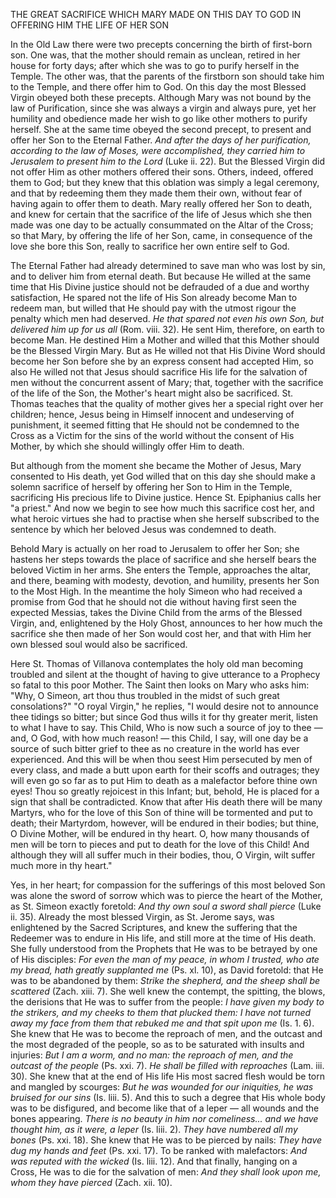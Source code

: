 
THE GREAT SACRIFICE WHICH MARY MADE ON THIS DAY TO GOD IN OFFERING HIM THE LIFE OF HER SON

In the Old Law there were two precepts concerning the birth of first-born son. One was, that the mother should remain as unclean, retired in her house for forty days; after which she was to go to purify herself in the Temple. The other was, that the parents of the firstborn son should take him to the Temple, and there offer him to God. On this day the most Blessed Virgin obeyed both these precepts. Although Mary was not bound by the law of Purification, since she was always a virgin and always pure, yet her humility and obedience made her wish to go like other mothers to purify herself. She at the same time obeyed the second precept, to present and offer her Son to the Eternal Father. *And after the days of her purification, according to the law of Moses, were accomplished, they carried him to Jerusalem to present him to the Lord* (Luke ii. 22). But the Blessed Virgin did not offer Him as other mothers offered their sons. Others, indeed, offered them to God; but they knew that this oblation was simply a legal ceremony, and that by redeeming them they made them their own, without fear of having again to offer them to death. Mary really offered her Son to death, and knew for certain that the sacrifice of the life of Jesus which she then made was one day to be actually consummated on the Altar of the Cross; so that Mary, by offering the life of her Son, came, in consequence of the love she bore this Son, really to sacrifice her own entire self to God.

The Eternal Father had already determined to save man who was lost by sin, and to deliver him from eternal death. But because He willed at the same time that His Divine justice should not be defrauded of a due and worthy satisfaction, He spared not the life of His Son already become Man to redeem man, but willed that He should pay with the utmost rigour the penalty which men had deserved. *He that spared not even his own Son, but delivered him up for us all* (Rom. viii. 32). He sent Him, therefore, on earth to become Man. He destined Him a Mother and willed that this Mother should be the Blessed Virgin Mary. But as He willed not that His Divine Word should become her Son before she by an express consent had accepted Him, so also He willed not that Jesus should sacrifice His life for the salvation of men without the concurrent assent of Mary; that, together with the sacrifice of the life of the Son, the Mother\'s heart might also be sacrificed. St. Thomas teaches that the quality of mother gives her a special right over her children; hence, Jesus being in Himself innocent and undeserving of punishment, it seemed fitting that He should not be condemned to the Cross as a Victim for the sins of the world without the consent of His Mother, by which she should willingly offer Him to death.

But although from the moment she became the Mother of Jesus, Mary consented to His death, yet God willed that on this day she should make a solemn sacrifice of herself by offering her Son to Him in the Temple, sacrificing His precious life to Divine justice. Hence St. Epiphanius calls her \"a priest.\" And now we begin to see how much this sacrifice cost her, and what heroic virtues she had to practise when she herself subscribed to the sentence by which her beloved Jesus was condemned to death.

Behold Mary is actually on her road to Jerusalem to offer her Son; she hastens her steps towards the place of sacrifice and she herself bears the beloved Victim in her arms. She enters the Temple, approaches the altar, and there, beaming with modesty, devotion, and humility, presents her Son to the Most High. In the meantime the holy Simeon who had received a promise from God that he should not die without having first seen the expected Messias, takes the Divine Child from the arms of the Blessed Virgin, and, enlightened by the Holy Ghost, announces to her how much the sacrifice she then made of her Son would cost her, and that with Him her own blessed soul would also be sacrificed.

Here St. Thomas of Villanova contemplates the holy old man becoming troubled and silent at the thought of having to give utterance to a Prophecy so fatal to this poor Mother. The Saint then looks on Mary who asks him: \"Why, O Simeon, art thou thus troubled in the midst of such great consolations?\" \"O royal Virgin,\" he replies, \"I would desire not to announce thee tidings so bitter; but since God thus wills it for thy greater merit, listen to what I have to say. This Child, Who is now such a source of joy to thee — and, O God, with how much reason! — this Child, I say, will one day be a source of such bitter grief to thee as no creature in the world has ever experienced. And this will be when thou seest Him persecuted by men of every class, and made a butt upon earth for their scoffs and outrages; they will even go so far as to put Him to death as a malefactor before thine own eyes! Thou so greatly rejoicest in this Infant; but, behold, He is placed for a sign that shall be contradicted. Know that after His death there will be many Martyrs, who for the love of this Son of thine will be tormented and put to death; their Martyrdom, however, will be endured in their bodies; but thine, O Divine Mother, will be endured in thy heart. O, how many thousands of men will be torn to pieces and put to death for the love of this Child! And although they will all suffer much in their bodies, thou, O Virgin, wilt suffer much more in thy heart.\"

Yes, in her heart; for compassion for the sufferings of this most beloved Son was alone the sword of sorrow which was to pierce the heart of the Mother, as St. Simeon exactly foretold: *And thy own soul a sword shall pierce* (Luke ii. 35). Already the most blessed Virgin, as St. Jerome says, was enlightened by the Sacred Scriptures, and knew the suffering that the Redeemer was to endure in His life, and still more at the time of His death. She fully understood from the Prophets that He was to be betrayed by one of His disciples: *For even the man of my peace, in whom I trusted, who ate my bread, hath greatly supplanted me* (Ps. xl. 10), as David foretold: that He was to be abandoned by them: *Strike the shepherd, and the sheep shall be scattered* (Zach. xiii. 7). She well knew the contempt, the spitting, the blows, the derisions that He was to suffer from the people: *I have given my body to the strikers, and my cheeks to them that plucked them: I have not turned away my face from them that rebuked me and that spit upon me* (Is. 1. 6). She knew that He was to become the reproach of men, and the outcast and the most degraded of the people, so as to be saturated with insults and injuries: *But I am a worm, and no man: the reproach of men, and the outcast of the people* (Ps. xxi. 7). *He shall be filled with reproaches* (Lam. iii. 30). She knew that at the end of His life His most sacred flesh would be torn and mangled by scourges: *But he was wounded for our iniquities, he was bruised for our sins* (Is. liii. 5). And this to such a degree that His whole body was to be disfigured, and become like that of a leper — all wounds and the bones appearing. *There is no beauty in him nor comeliness... and we have thought him, as it were, a leper* (Is. liii. 2). *They have numbered all my bones* (Ps. xxi. 18). She knew that He was to be pierced by nails: *They have dug my hands and feet* (Ps. xxi. 17). To be ranked with malefactors: *And was reputed with the wicked* (Is. liii. 12). And that finally, hanging on a Cross, He was to die for the salvation of men: *And they shall look upon me, whom they have pierced* (Zach. xii. 10).

